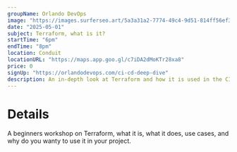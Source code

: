 ```yaml
---
groupName: Orlando DevOps
image: "https://images.surferseo.art/5a3a31a2-7774-49c4-9d51-814ff56ef37a.webp"
date: "2025-05-01"
subject: Terraform, what is it?
startTime: "6pm"
endTime: "8pm"
location: Conduit
locationURL: "https://maps.app.goo.gl/c7iDA2dMoKTr28xa8"
price: 0
signUp: "https://orlandodevops.com/ci-cd-deep-dive"
description: An in-depth look at Terraform and how it is used in the CI/CD pipeline.
---
```


# Details

A beginners workshop on Terraform, what it is, what it does, use cases, and why do you wanty to use it in your project.
